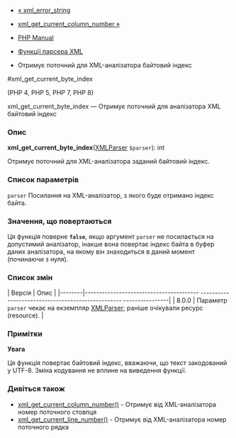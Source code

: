 - [« xml_error_string](function.xml-error-string.md)
- [xml_get_current_column_number
»](function.xml-get-current-column-number.md)

- [PHP Manual](index.md)
- [Функції парсера XML](ref.xml.md)
- Отримує поточний для XML-аналізатора байтовий індекс

#xml_get_current_byte_index

(PHP 4, PHP 5, PHP 7, PHP 8)

xml_get_current_byte_index — Отримує поточний для аналізатора XML
байтовий індекс

### Опис

**xml_get_current_byte_index**([XMLParser](class.xmlparser.md)
`$parser`): int

Отримує поточний для XML-аналізатора заданий байтовий індекс.

### Список параметрів

`parser`
Посилання на XML-аналізатор, з якого буде отримано індекс байта.

### Значення, що повертаються

Ця функція поверне **`false`**, якщо аргумент `parser` не посилається на
допустимий аналізатор, інакше вона повертає індекс байта в
буфер даних аналізатора, на якому він знаходиться в даний момент
(починаючи з нуля).

### Список змін

| Версія | Опис |
|--------|---------------------------------------- -------------------------------------------------- ----------------|
| 8.0.0 | Параметр `parser` чекає на екземпляр [XMLParser](class.xmlparser.md); раніше очікували ресурс (resource). |

### Примітки

**Увага**

Ця функція повертає байтовий індекс, вважаючи, що текст закодований у
UTF-8. Зміна кодування не вплине на виведення функції.

### Дивіться також

- [xml_get_current_column_number()](function.xml-get-current-column-number.md) -
Отримує від XML-аналізатора номер поточного стовпця
- [xml_get_current_line_number()](function.xml-get-current-line-number.md) -
Отримує від XML-аналізатора номер поточного рядка
